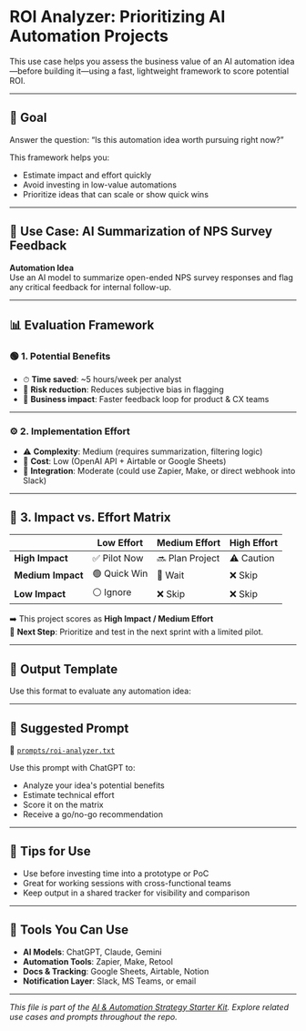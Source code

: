 # ROI Analyzer: Prioritizing AI Automation Projects

This use case helps you assess the business value of an AI automation idea—before building it—using a fast, lightweight framework to score potential ROI.

---

## 🎯 Goal

Answer the question: “Is this automation idea worth pursuing right now?”

This framework helps you:
- Estimate impact and effort quickly
- Avoid investing in low-value automations
- Prioritize ideas that can scale or show quick wins

---

## 🧩 Use Case: AI Summarization of NPS Survey Feedback

**Automation Idea**  
Use an AI model to summarize open-ended NPS survey responses and flag any critical feedback for internal follow-up.

---

## 📊 Evaluation Framework

### 🟢 1. Potential Benefits
- ⏱ **Time saved**: ~5 hours/week per analyst
- 🧠 **Risk reduction**: Reduces subjective bias in flagging
- 💬 **Business impact**: Faster feedback loop for product & CX teams

---

### ⚙️ 2. Implementation Effort
- ⚠️ **Complexity**: Medium (requires summarization, filtering logic)
- 💸 **Cost**: Low (OpenAI API + Airtable or Google Sheets)
- 🔧 **Integration**: Moderate (could use Zapier, Make, or direct webhook into Slack)

---

## 🧮 3. Impact vs. Effort Matrix

|                | Low Effort | Medium Effort | High Effort |
|----------------|------------|----------------|--------------|
| **High Impact**| ✅ Pilot Now | 🔜 Plan Project | ⚠️ Caution |
| **Medium Impact** | 🟢 Quick Win | 🔄 Wait        | ❌ Skip |
| **Low Impact**| ⚪ Ignore    | ❌ Skip        | ❌ Skip |

➡️ This project scores as **High Impact / Medium Effort**  
🔁 **Next Step**: Prioritize and test in the next sprint with a limited pilot.

---

## 📐 Output Template

Use this format to evaluate any automation idea:


---

## 💬 Suggested Prompt

📄 [`prompts/roi-analyzer.txt`](../prompts/roi-analyzer.txt)

Use this prompt with ChatGPT to:
- Analyze your idea's potential benefits
- Estimate technical effort
- Score it on the matrix
- Receive a go/no-go recommendation

---

## 📝 Tips for Use

- Use before investing time into a prototype or PoC
- Great for working sessions with cross-functional teams
- Keep output in a shared tracker for visibility and comparison

---

## 🧰 Tools You Can Use

- **AI Models**: ChatGPT, Claude, Gemini
- **Automation Tools**: Zapier, Make, Retool
- **Docs & Tracking**: Google Sheets, Airtable, Notion
- **Notification Layer**: Slack, MS Teams, or email

---

*This file is part of the [AI & Automation Strategy Starter Kit](../README.md). Explore related use cases and prompts throughout the repo.*
